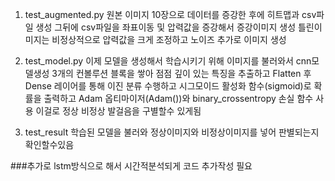 1. test_augmented.py
   원본 이미지 10장으로 데이터를 증강한 후에 히트맵과 csv파일 생성
   그뒤에 csv파일을 좌표이동 및 압력값을 증강해서 증강이미지 생성
   틀린이미지는 비정상적으로 압력값을 크게 조정하고 노이즈 추가로 이미지 생성



2. test_model.py
   이제 모델을 생성해서 학습시키기 위해 이미지를 불러와서 cnn모델생성
   3개의 컨볼루션 블록을 쌓아 점점 깊이 있는 특징을 추출하고
   Flatten 후 Dense 레이어를 통해 이진 분류 수행하고
   시그모이드 활성화 함수(sigmoid)로 확률을 출력하고
   Adam 옵티마이저(Adam())와 binary_crossentropy 손실 함수 사용
   이걸로 정상 비정상 발걸음을 구별할수 있게됨



3. test_result
   학습된 모델을 불러와 정상이미지와 비정상이미지를 넣어 판별되는지 확인할수있음


###추가로 lstm방식으로 해서 시간적분석되게 코드 추가작성 필요
